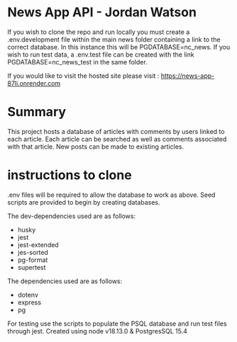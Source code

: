 # News App API - Jordan Watson

If you wish to clone the repo and run locally you must create a .env.development file within the main news folder containing a link to the correct database. In this instance this will be PGDATABASE=nc_news. If you wish to run test data, a .env.test file can be created with the link PGDATABASE=nc_news_test in the same folder.

If you would like to visit the hosted site please visit :
https://news-app-87li.onrender.com

# Summary

This project hosts a database of articles with comments by users linked to each article. Each article can be searched as well as comments associated with that article. New posts can be made to existing articles.

# instructions to clone

.env files will be required to allow the database to work as above. Seed scripts are provided to begin by creating databases.

The dev-dependencies used are as follows: 
- husky 
- jest 
- jest-extended
- jes-sorted 
- pg-format 
- supertest

The dependencies used are as follows: 
- dotenv 
- express 
- pg

For testing use the scripts to populate the PSQL database and run test files through jest.
Created using node v18.13.0 & PostgresSQL 15.4
